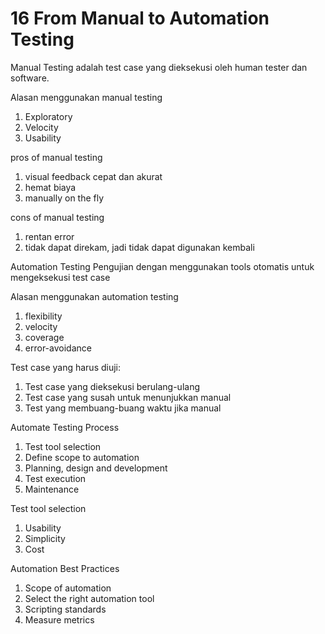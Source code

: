 # 16 From Manual to Automation Testing
Manual Testing adalah test case yang dieksekusi
oleh human tester dan software.

Alasan menggunakan manual testing
1. Exploratory
2. Velocity
3. Usability

pros of manual testing
1. visual feedback cepat dan akurat
2. hemat biaya 
3. manually on the fly

cons of manual testing
1. rentan error
2. tidak dapat direkam, jadi tidak dapat digunakan kembali

Automation Testing
Pengujian dengan menggunakan tools otomatis untuk mengeksekusi test case

Alasan menggunakan automation testing
1. flexibility
2. velocity
3. coverage
4. error-avoidance

Test case yang harus diuji:
1. Test case yang dieksekusi berulang-ulang
2. Test case yang susah untuk menunjukkan manual
3. Test yang membuang-buang waktu jika manual

Automate Testing Process
1. Test tool selection
2. Define scope to automation
3. Planning, design and development
4. Test execution
5. Maintenance

Test tool selection
1. Usability
2. Simplicity
3. Cost

Automation Best Practices
1. Scope of automation
2. Select the right automation tool
3. Scripting standards
4. Measure metrics
